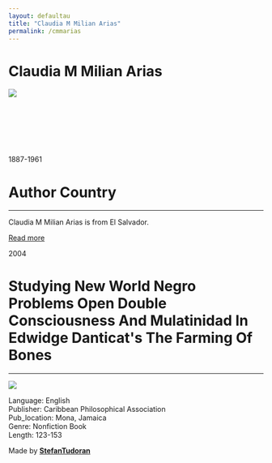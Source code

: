 ```yaml
---
layout: defaultau
title: "Claudia M Milian Arias"
permalink: /cmmarias
---
```

<!-- partial:index.partial.html -->
<div class="content">
    <h1>Claudia M Milian Arias</h1>
    <div class="quote">
        <div><img src="NA" class="logo"></div>
    </div>
    <div class="timeline">
        <div style="padding-bottom:100px;"></div>
        <div class="block">
            <div class="date right"><p class="right"> 1887-1961 </p></div>
            <div class="dot"></div>
            <div class="left first">
                <h1>Author Country</h1><hr>
            <p>Claudia M Milian Arias is from El Salvador.</p>
                <a href="https://en.wikipedia.org/wiki/Claudia_Millian" target="_blank">Read more</a>
            </div>
        </div>
        <div class="block">
            <div class="date left"><p class="left">2004</p></div>
            <div class="dot"></div>
            <div class="right">
                <h1>Studying New World Negro Problems Open Double Consciousness And Mulatinidad In Edwidge Danticat's The Farming Of Bones</h1><hr>
                <p><img src="https://upload.wikimedia.org/wikipedia/en/9/92/Clrjamescover1.gif"></p>
                <p>
                Language: English<br/>
                Publisher: Caribbean Philosophical Association<br/>
                Pub_location: Mona, Jamaica<br/>
                Genre: Nonfiction Book<br/>
                Length: 123-153</p>
            </div>
        </div>
        <div id="footer">
        <p id="copyright">Made by&nbsp;<strong><a href="https://www.linkedin.com/in/nicolae-stefan-tudoran-b02291127/" target="_blank">StefanTudoran</a></strong></p>
    </div>
</div>
<!-- partial -->
  <script src='https://cdnjs.cloudflare.com/ajax/libs/jquery/3.1.1/jquery.min.js'></script><script  src="assets/js/authorscript.js"></script>
